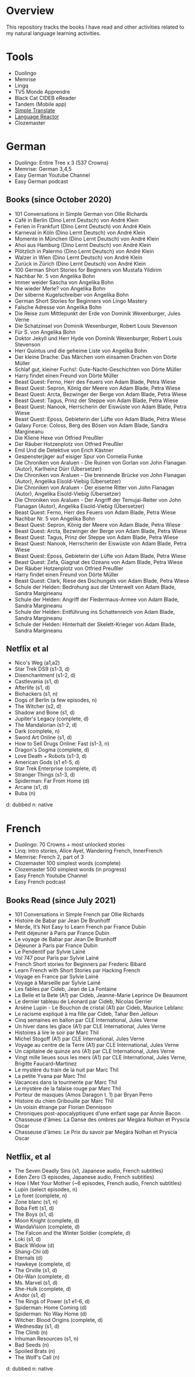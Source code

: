 # Overview

This repository tracks the books I have read and other activities related to my natural language learning activities.

# Tools

- Duolingo
- Memrise
- Lingq
- TV5 Monde Apprendre
- Black Cat CIDEB  eReader
- Tandem (Mobile app)
- [Simple Translate](https://addons.mozilla.org/en-CA/firefox/addon/simple-translate/)
- [Language Reactor](https://chrome.google.com/webstore/detail/language-reactor/hoombieeljmmljlkjmnheibnpciblicm)
- Clozemaster

# German

- Duolingo: Entire Tree x 3 (537 Crowns)
- Memrise: German 3,4,5
- Easy German Youtube Channel
- Easy German podcast

## Books (since October 2020)

- 101 Conversations in Simple German von Ollie Richards
- Café in Berlin (Dino Lernt Deutsch) von André Klein
- Ferien in Frankfurt (Dino Lernt Deutsch) von André Klein
- Karneval in Köln (Dino Lernt Deutsch) von André Klein
- Momente in München (Dino Lernt Deutsch) von André Klein
- Ahoi aus Hamburg (Dino Lernt Deutsch) von André Klein
- Plötzlich in Palermo (Dino Lernt Deutsch) von André Klein
- Walzer in Wien (Dino Lernt Deutsch) von André Klein
- Zurück in Zürich (Dino Lernt Deutsch) von André Klein
- 100 German Short Stories for Beginners von Mustafa Yildirim
- Nachbar Nr. 5 von Angelika Bohn
- Immer weider Sascha von Angelika Bohn
- Nie wieder Merle? von Angelika Bohn
- Der silberne Kugelschreiber von Angelika Bohn
- German Short Stories for Beginners von Lingo Mastery
- Falsche Adresse von Angelika Bohn
- Die Reise zum Mittlepunkt der Erde von Dominik Wexenburger, Jules Verne
- Die Schatzinsel von Dominik Wexenburger, Robert Louis Stevenson
- Für S. von Angelika Bohn
- Doktor Jekyll und Herr Hyde von Dominik Wexenburger, Robert Louis Stevenson
- Herr Quintus und die geheime Liste von Angelika Bohn
- Der kleine Drache: Das Märchen vom einsamen Drachen von Dörte Müller 
- Schlaf gut, kleiner Fuchs!: Gute-Nacht-Geschichten von Dörte Müller 
- Harry findet einen Freund von Dörte Müller 
- Beast Quest: Ferno, Herr des Feuers von Adam Blade, Petra Wiese
- Beast Quest: Sepron, König der Meere von Adam Blade, Petra Wiese
- Beast Quest: Arcta, Bezwinger der Berge von Adam Blade, Petra Wiese
- Beast Quest: Tagus, Prinz der Steppe von Adam Blade, Petra Wiese
- Beast Quest: Nanook, Herrscherin der Eiswüste von Adam Blade, Petra Wiese
- Beast Quest: Eposs, Gebieterin der Lüfte von Adam Blade, Petra Wiese
- Galaxy Force: Coloss, Berg des Bösen von Adam Blade, Sandra Margineanu
- Die Kliene Hexe von Otfried Preußler 
- Der Räuber Hotzenplotz von Otfried Preußler
- Emil Und die Detektive von Erich Kästner
- Gespensterjäger auf eisiger Spur von Cornelia Funke
- Die Chroniken von Araluen - Die Ruinen von Gorlan von John Flanagan (Autor), Karlheinz Dürr (Übersetzer) 
- Die Chroniken von Araluen - Die brennende Brücke von John Flanagan (Autor),  Angelika Eisold-Viebig (Übersetzer) 
- Die Chroniken von Araluen - Der eiserne Ritter von John Flanagan (Autor),  Angelika Eisold-Viebig (Übersetzer) 
- Die Chroniken von Araluen - Der Angriff der Temujai-Reiter von John Flanagan (Autor),  Angelika Eisold-Viebig (Übersetzer) 
- Beast Quest: Ferno, Herr des Feuers von Adam Blade, Petra Wiese
- Nachbar Nr. 5 von Angelika Bohn
- Beast Quest: Sepron, König der Meere von Adam Blade, Petra Wiese
- Beast Quest: Arcta, Bezwinger der Berge von Adam Blade, Petra Wiese
- Beast Quest: Tagus, Prinz der Steppe von Adam Blade, Petra Wiese
- Beast Quest: Nanook, Herrscherin der Eiswüste von Adam Blade, Petra Wiese
- Beast Quest: Eposs, Gebieterin der Lüfte von Adam Blade, Petra Wiese
- Beast Quest: Zefa, Giagnat des Ozeans von Adam Blade, Petra Wiese
- Der Räuber Hotzenplotz von Otfried Preußler
- Harry findet einen Freund von Dörte Müller 
- Beast Quest: Clark, Riese des Dschungels von Adam Blade, Petra Wiese
- Schule der Helden: Bedrohung aus der Unterwelt von Adam Blade, Sandra Margineanu
- Schule der Helden: Angriff der Fledermaus-Armee von Adam Blade, Sandra Margineanu
- Schule der Helden: Entführung ins Schattenreich von Adam Blade, Sandra Margineanu
- Schule der Helden: Hinterhalt der Skelett-Krieger von Adam Blade, Sandra Margineanu

## Netflix et al

- Nico's Weg (a1,a2)
- Star Trek DS9 (s1-3, d)
- Disenchantment (s1-2, d)
- Castlevania (s1, d)
- Afterlife (s1, d)
- Biohackers (s1, n)
- Dogs of Berlin (a few episodes, n)
- The Witcher (s2, d)
- Shadow and Bone (s1, d)
- Jupiter's Legacy (complete, d)
- The Mandalorian (s1-2, d)
- Dark (complete, n)
- Sword Art Online (s1, d)
- How to Sell Drugs Online: Fast (s1-3, n)
- Dragon's Dogma (complete, d)
- Love Death + Robots (s1-3, d)
- American Gods (s1 e1-5, d)
- Star Trek Enterprise (complete, d)
- Stranger Things (s1-3, d)
- Spiderman: Far From Home (d)
- Arcane (s1, d)
- Buba (n)

d: dubbed
n: native

# French

- Duolingo: 70 Crowns + most unlocked stories
- Linq: intro stories, Alice Ayel, Wandering French, InnerFrench
- Memrise: French 2, part of 3
- Clozemaster 100 simplest words (complete)
- Clozemaster 500 simplest words (in progress)
- Easy French Youtube Channel
- Easy French podcast

## Books Read (since July 2021)

- 101 Conversations in Simple French par Ollie Richards
- Histoire de Babar par Jean De Brunhoff
- Merde, It’s Not Easy to Learn French par France Dubin
- Petit déjeuner à Paris par France Dubin
- Le voyage de Babar par Jean De Brunhoff
- Déjeuner à Paris par France Dubin
- Le Pendentif par Sylvie Lainé
- Vol 747 pour Paris par Sylvie Lainé
- French Short stories for Beginners par Frederic Bibard
- Learn French with Short Stories par Hacking French
- Voyage en France par Sylvie Lainé
- Voyage à Marseille par Sylvie Lainé
- Les fables par Cideb, Jean de La Fontaine
- La Belle et la Bete (A1) par Cideb, Jeanne-Marie Leprince De Beaumont
- Le dernier tableau de Léonard par Cideb, Nicolas Gerrier
- Arsène Lupin - Le Bouchon de cristal (A1) par Cideb, Maurice Leblanc
- Le racisme expliqué à ma fille par Cideb, Tahar Ben Jelloun
- Cinq semaines en ballon par CLE International, Jules Verne
- Un hiver dans les glace (A1) par CLE International, Jules Verne
- Histoires à lire le soir par Marc Thil
- Michel Stogoff (A1) par CLE International, Jules Verne
- Voyage au centre de la Terre (A1) par CLE International, Jules Verne
- Un capitaine de quinze ans (A1) par CLE International, Jules Verne
- Vingt mille lieues sous les mers (A1) par CLE International, Jules Verne, Brigitte Faucard-Martinez
- Le mystère du train de la nuit par Marc Thil
- La petite Yvana par Marc Thil
- Vacances dans la tourmente par Marc Thil
- Le mystère de la falaise rouge par Marc Thil
- Porteur de masques (Amos Daragon t. 1) par Bryan Perro
- Histoire du chien Gribouille par Marc Thil
- Un voisin étrange par Florian Dennisson
- Chroniques post-apocalyptiques d'une enfant sage par Annie Bacon
- Chasseuse d'âmes: La Danse des ombres par Megära Nolhan et Pryscia Oscar 
- Chasseuse d'âmes: Le Prix du savoir par Megära Nolhan et Pryscia Oscar 

## Netflix, et al

- The Seven Deadly Sins (s1, Japanese audio, French subtitles)
- Eden Zero (3 episodes, Japanese audio, French subtitles)
- How I Met Your Mother (~6 episodes, French audio, French subtitles)
- Lupin (select episodes, n)
- Le foret (complete, n)
- Zone blanc (s1, n)
- Boba Fett (s1, d)
- The Boys (s1, d)
- Moon Knight (complete, d)
- WandaVision (complete, d)
- The Falcon and the Winter Soldier (complete, d)
- Loki (s1, d)
- Black Widow (d)
- Shang-Chi (d)
- Eternals (d)
- Hawkeye (complete, d)
- The Orville (s1, d)
- Obi-Wan (complete, d)
- Ms. Marvel (s1, d)
- She-Hulk (complete, d)
- Andor (s1, d)
- The Rings of Power (s1 e1-6, d)
- Spiderman: Home Coming (d)
- Spiderman: No Way Home (d)
- Witcher: Blood Origins (complete, d)
- Wednesday (s1, d)
- The Climb (n)
- Inhuman Resources (s1, n)
- Bad Seeds (n)
- Spoiled Brats (n)
- The Wolf's Call (n)

d: dubbed
n: native
